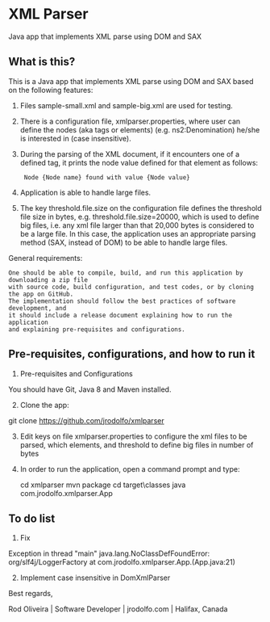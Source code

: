 # XML Parser
Java app that implements XML parse using DOM and SAX

## What is this?

This is a Java app that implements XML parse using DOM and SAX based on the following features:

1) Files sample-small.xml and sample-big.xml are used for testing.

2) There is a configuration file, xmlparser.properties, where user can define the nodes (aka tags or elements)
   (e.g. ns2:Denomination) he/she is interested in (case insensitive).

3) During the parsing of the XML document, if it encounters one of a defined 
   tag, it prints the node value defined for that element as follows:

		Node {Node name} found with value {Node value}

4) Application is able to handle large files.

5) The key threshold.file.size on the configuration file defines the threshold file size 
   in bytes, e.g. threshold.file.size=20000, which is used to define big files, i.e. any 
   xml file larger than that 20,000 bytes is considered to be a large file. In this case, 
   the application uses an appropriate parsing method (SAX, instead of DOM) to be able to 
   handle large files.

General requirements:

    One should be able to compile, build, and run this application by downloading a zip file
    with source code, build configuration, and test codes, or by cloning the app on GitHub.
    The implementation should follow the best practices of software development, and
    it should include a release document explaining how to run the application 
    and explaining pre-requisites and configurations.

## Pre-requisites, configurations, and how to run it

1) Pre-requisites and Configurations

You should have Git, Java 8 and Maven installed.

2) Clone the app:

git clone https://github.com/jrodolfo/xmlparser

3) Edit keys on file xmlparser.properties to configure the xml files to be parsed, which elements, and 
threshold to define big files in number of bytes

4) In order to run the application, open a command prompt and type:

    cd xmlparser
    mvn package
    cd target\classes
    java com.jrodolfo.xmlparser.App

## To do list

1) Fix 

Exception in thread "main" java.lang.NoClassDefFoundError: org/slf4j/LoggerFactory
        at com.jrodolfo.xmlparser.App.<init>(App.java:21)

2) Implement case insensitive in DomXmlParser

Best regards,

Rod Oliveira | Software Developer | jrodolfo.com | Halifax, Canada
